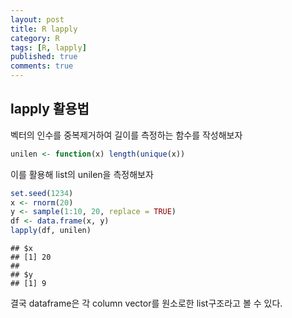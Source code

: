 ```yaml
---
layout: post
title: R lapply
category: R
tags: [R, lapply]
published: true
comments: true
---
```


lapply 활용법
-------------

벡터의 인수를 중복제거하여 길이를 측정하는 함수를 작성해보자

``` r
unilen <- function(x) length(unique(x))
```

이를 활용해 list의 unilen을 측정해보자

``` r
set.seed(1234)
x <- rnorm(20)
y <- sample(1:10, 20, replace = TRUE)
df <- data.frame(x, y)
lapply(df, unilen)
```

    ## $x
    ## [1] 20
    ## 
    ## $y
    ## [1] 9

결국 dataframe은 각 column vector를 원소로한 list구조라고 볼 수 있다.
